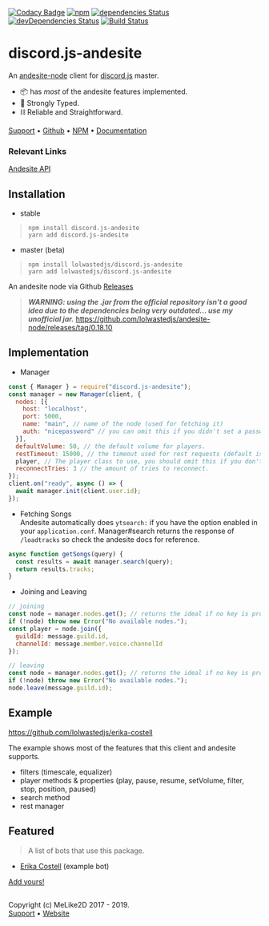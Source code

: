 [![Codacy Badge](https://api.codacy.com/project/badge/Grade/e9fe39139915430a812af57f87dad66e)](https://www.codacy.com/manual/LolWastedJS/discord.js-andesite?utm_source=github.com&amp;utm_medium=referral&amp;utm_content=LolWastedJS/discord.js-andesite&amp;utm_campaign=Badge_Grade)
[![npm](https://img.shields.io/npm/dt/discord.js-andesite?color=red&label=Total%20Downloads&logo=npm&style=flat-square)](https://npmjs.com/discord.js-andesite)
[![dependencies Status](https://david-dm.org/lolwastedjs/discord.js-andesite/status.svg)](https://david-dm.org/lolwastedjs/discord.js-andesite)
[![devDependencies Status](https://david-dm.org/lolwastedjs/discord.js-andesite/dev-status.svg)](https://david-dm.org/lolwastedjs/discord.js-andesite?type=dev)
[![Build Status](https://travis-ci.com/LolWastedJS/discord.js-andesite.svg?branch=master)](https://travis-ci.com/LolWastedJS/discord.js-andesite)

# discord.js-andesite

An [andesite-node](https://github.com/natanbc/andesite-node) client for [discord.js](https://npmjs.com/discord.js) master.

- 📦 has *most* of the andesite features implemented.  
- 💪 Strongly Typed.  
- ⛓ Reliable and Straightforward.  

[Support](https://discord.gg/kzaSTx) •
[Github](https://github.com/lolwastedjs/discord.js-andesite) •
[NPM](https://npmjs.com/discord.js-andesite) •
[Documentation](https://melike2d.ml/discord.js-andesite)

### Relevant Links

[Andesite API](https://github.com/natanbc/andesite-node/blob/master/API.md)  

## Installation

- stable
> `npm install discord.js-andesite`  
> `yarn add discord.js-andesite`

- master (beta)
> `npm install lolwastedjs/discord.js-andesite`  
> `yarn add lolwastedjs/discord.js-andesite`

An andesite node via Github [Releases](https://github.com/natanbc/andesite-node/releases)


> ***WARNING: using the .jar from the official repository isn't a good idea due to the dependencies being very outdated... use my unofficial jar.*** https://github.com/lolwastedjs/andesite-node/releases/tag/0.18.10

## Implementation

- Manager
```js
const { Manager } = require("discord.js-andesite");
const manager = new Manager(client, {
  nodes: [{
    host: "localhost",
    port: 5000,
    name: "main", // name of the node (used for fetching it)
    auth: "nicepassword" // you can omit this if you didn't set a password
  }],
  defaultVolume: 50, // the default volume for players.
  restTimeout: 15000, // the timeout used for rest requests (default is 10000)
  player, // The player class to use, you should omit this if you don't know what you're doing.
  reconnectTries: 3 // the amount of tries to reconnect.
});
client.on("ready", async () => {
  await manager.init(client.user.id);
});
```

- Fetching Songs  
Andesite automatically does `ytsearch:` if you have the option enabled in your `application.conf`.
Manager#search returns the response of `/loadtracks` so check the andesite docs for reference.
```js
async function getSongs(query) {
  const results = await manager.search(query);
  return results.tracks;
}
```

- Joining and Leaving  
```js
// joining
const node = manager.nodes.get(); // returns the ideal if no key is provided.
if (!node) throw new Error("No available nodes.");
const player = node.join({ 
  guildId: message.guild.id,
  channelId: message.member.voice.channelId
});
```

```js
// leaving
const node = manager.nodes.get(); // returns the ideal if no key is provided.
if (!node) throw new Error("No available nodes.");
node.leave(message.guild.id);
```

## Example

<https://github.com/lolwastedjs/erika-costell>

The example shows most of the features that this client and andesite supports.
- filters (timescale, equalizer)
- player methods & properties (play, pause, resume, setVolume, filter, stop, position, paused)
- search method
- rest manager

## Featured

> A list of bots that use this package.

- [Erika Costell](https://github.com/lolwastedjs/erika-costell) (example bot)

[Add yours!](https://discord.gg/kzaSTx)

##

Copyright (c) MeLike2D 2017 - 2019.  
[Support](https://discord.gg/kzaSTx) • [Website](https://melike2d.me/)
